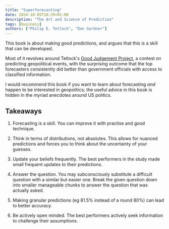 ```yaml
---
title: "Superforecasting"
date: 2024-10-05T18:29+01:00
description: "The Art and Science of Prediction"
tags: [business]
authors: ["Philip E. Tetlock", "Dan Gardner"]
---
```


This book is about making good predictions, and argues that this is a skill that can be developed.

Most of it revolves around Tetlock's [Good Judgement Project](https://en.wikipedia.org/wiki/The_Good_Judgment_Project), a contest on predicting geopolitical events, with the surprising outcome that the top forecasters consistently did better than government officials with access to classified information.

I would recommend this book if you want to learn about forecasting *and* happen to be interested in geopolitics; the useful advice in this book is hidden in the myriad anecdotes around US politics.

## Takeaways

1) Forecasting is a skill. You can improve it with practise and good technique.

2) Think in terms of distributions, not absolutes. This allows for nuanced predictions and forces you to think about the uncertainty of your guesses.

3) Update your beliefs frequently. The best performers in the study made small frequent updates to their predictions.

4) Answer the question. You may subconsciously substitute a difficult question with a similar but easier one. Break the given question down into smaller manageable chunks to answer the question that was actually asked.

5) Making granular predictions (eg 81.5% instead of a round 80%) can lead to better accuracy.

6) Be actively open minded. The best performers actively seek information to challenge their assumptions.
